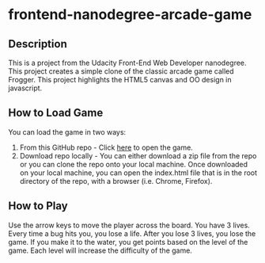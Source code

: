 frontend-nanodegree-arcade-game
===============================

Description
-----------

This is a project from the Udacity Front-End Web Developer nanodegree.  This project creates a simple clone of the classic arcade game called Frogger. This project highlights the HTML5 canvas and OO design in javascript.

How to Load Game
----------------
You can load the game in two ways:
1. From this GitHub repo - Click [here](https://bschwarz.github.io/frontend-nanodegree-arcade-game/) to open the game.
2. Download repo locally - You can either download a zip file from the repo or you can clone the repo onto your local machine. Once downloaded on your local machine, you can open the index.html file that is in the root directory of the repo, with a browser (i.e. Chrome, Firefox). 

How to Play
------------

Use the arrow keys to move the player across the board. You have 3 lives. Every time a bug hits you, you lose a life. After you lose 3 lives, you lose the game. If you make it to the water, you get points based on the level of the game. Each level will increase the difficulty of the game.

